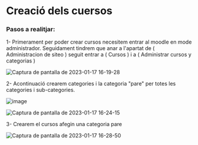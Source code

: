 # Creació dels cuersos

### Pasos a realitjar:

1- Primerament per poder crear cursos necesitem entrar al moodle en mode administrador. Seguidament tindrem que anar a l'apartat de ( Administracion de siteo ) seguit entrar a ( Cursos ) i a ( Administrar cursos y categorias )

![Captura de pantalla de 2023-01-17 16-19-28](https://user-images.githubusercontent.com/114423044/212937549-fa2cad53-3cce-45ef-b935-bd7211313ec8.png)

2- Acontinuació crearem categories i la categoria "pare" per totes les categories i sub-categories.

![image](https://user-images.githubusercontent.com/114423044/212938130-b9bd985e-7819-4385-ad04-41e1d792b63a.png)

![Captura de pantalla de 2023-01-17 16-24-15](https://user-images.githubusercontent.com/114423044/212938831-51cc6480-94bd-40f1-92b7-bbf3c046dd35.png)

3- Crearem el cursos afegin una categoria pare

![Captura de pantalla de 2023-01-17 16-28-50](https://user-images.githubusercontent.com/114423044/212939943-60944789-7422-4300-bec5-37128d8d23ab.png)
